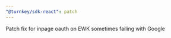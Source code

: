 ```yaml
---
"@turnkey/sdk-react": patch
---
```


Patch fix for inpage oauth on EWK sometimes failing with Google
